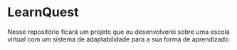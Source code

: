 # LearnQuest
Nesse repositório ficará um projeto que eu desenvolverei sobre uma escola virtual com um sistema de adaptabilidade para a sua forma de aprendizado
